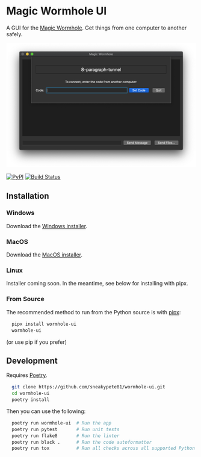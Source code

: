 # Magic Wormhole UI

A GUI for the [Magic Wormhole](https://github.com/warner/magic-wormhole/). Get things from one computer to another safely.

![Screenshot](docs/media/screenshot.png)

[![PyPI](https://img.shields.io/pypi/v/wormhole-ui.svg)](https://pypi.python.org/pypi/wormhole-ui)
[![Build Status](https://travis-ci.com/sneakypete81/wormhole-ui.svg?branch=master)](https://travis-ci.com/sneakypete81/wormhole-ui)

## Installation

### Windows
Download the [Windows installer](https://github.com/sneakypete81/wormhole-ui/releases/latest/download/Magic.Wormhole.Installer.exe).

### MacOS
Download the [MacOS installer](https://github.com/sneakypete81/wormhole-ui/releases/latest/download/Magic.Wormhole.Installer.dmg).

### Linux
Installer coming soon. In the meantime, see below for installing with pipx.

### From Source
The recommended method to run from the Python source is with [pipx](https://pipxproject.github.io/pipx/):
```sh
  pipx install wormhole-ui
  wormhole-ui
```
(or use pip if you prefer)

## Development

Requires [Poetry](https://poetry.eustace.io/).

```sh
  git clone https://github.com/sneakypete81/wormhole-ui.git
  cd wormhole-ui
  poetry install
```

Then you can use the following:

```sh
  poetry run wormhole-ui  # Run the app
  poetry run pytest       # Run unit tests
  poetry run flake8       # Run the linter
  poetry run black .      # Run the code autoformatter
  poetry run tox          # Run all checks across all supported Python versions
```
